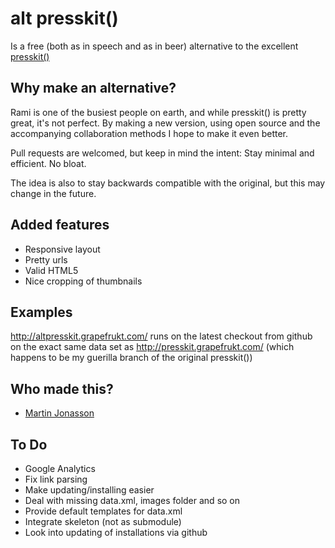 # alt presskit()

Is a free (both as in speech and as in beer) alternative to the excellent [presskit()](http://dopresskit.com/)

## Why make an alternative?

Rami is one of the busiest people on earth, and while presskit() is pretty great, it's not perfect. By making a new version, using open source and the accompanying collaboration methods I hope to make it even better. 

Pull requests are welcomed, but keep in mind the intent: Stay minimal and efficient. No bloat.

The idea is also to stay backwards compatible with the original, but this may change in the future. 

## Added features

* Responsive layout
* Pretty urls
* Valid HTML5
* Nice cropping of thumbnails

## Examples

http://altpresskit.grapefrukt.com/ runs on the latest checkout from github on the exact same data set as http://presskit.grapefrukt.com/ (which happens to be my guerilla branch of the original presskit())

## Who made this?

* [Martin Jonasson](http://grapefrukt.com)

## To Do
* Google Analytics
* Fix link parsing
* Make updating/installing easier
* Deal with missing data.xml, images folder and so on
* Provide default templates for data.xml
* Integrate skeleton (not as submodule)
* Look into updating of installations via github